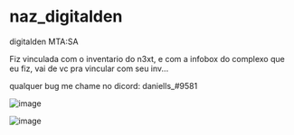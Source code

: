 # naz_digitalden
digitalden MTA:SA

Fiz vinculada com o inventario do n3xt, e com a infobox do complexo que eu fiz, vai de vc pra vincular com seu inv... 

qualquer bug me chame no dicord: daniells_#9581

![image](https://user-images.githubusercontent.com/90437030/143726141-f582cc40-8098-4164-ae5a-53debf442be5.png)


![image](https://user-images.githubusercontent.com/90437030/143726142-586cd6dc-ff8c-44a3-9387-8d097357df8c.png)
